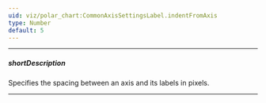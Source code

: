 ```yaml
---
uid: viz/polar_chart:CommonAxisSettingsLabel.indentFromAxis
type: Number
default: 5
---
```

---
##### shortDescription
Specifies the spacing between an axis and its labels in pixels.

---
<!--
![IdentFromAxis ChartJS](/images/ChartJS/PolarIndentFromAxis.png)
-->